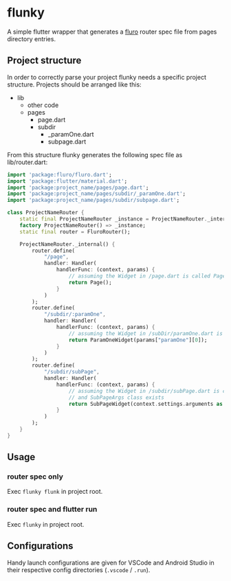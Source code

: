 # flunky
A simple flutter wrapper that generates a [fluro](https://pub.dev/packages/fluro) router spec file from pages directory entries.

## Project structure
In order to correctly parse your project flunky needs a specific project structure.
Projects should be arranged like this:

- lib  
  - other code
  - pages
    - page.dart
    - subdir
      - _paramOne.dart
      - subpage.dart

From this structure flunky generates the following spec file as lib/router.dart:

```dart
import 'package:fluro/fluro.dart';
import 'package:flutter/material.dart';
import 'package:project_name/pages/page.dart';
import 'package:project_name/pages/subdir/_paramOne.dart';
import 'package:project_name/pages/subdir/subpage.dart';

class ProjectNameRouter {
    static final ProjectNameRouter _instance = ProjectNameRouter._internal();
    factory ProjectNameRouter() => _instance;
    static final router = FluroRouter();

    ProjectNameRouter._internal() {
        router.define(
            "/page",
            handler: Handler(
                handlerFunc: (context, params) {
                    // assuming the Widget in /page.dart is called Page
                    return Page();
                }
            )
        );
        router.define(
            "/subdir/:paramOne",
            handler: Handler(
                handlerFunc: (context, params) {
                    // assuming the Widget in /subDir/paramOne.dart is called ParamOneWidget
                    return ParamOneWidget(params["paramOne"][0]);
                }
            )
        );
        router.define(
            "/subdir/subPage",
            handler: Handler(
                handlerFunc: (context, params) {
                    // assuming the Widget in /subdir/subPage.dart is called SubPageWidget
                    // and SubPageArgs class exists
                    return SubPageWidget(context.settings.arguments as SubPageArgs);
                }
            )
        );
    }
}
```

## Usage

### router spec only
Exec `flunky flunk` in project root.

### router spec and flutter run
Exec `flunky` in project root.

## Configurations
Handy launch configurations are given for VSCode and Android Studio in their respective config directories (`.vscode` / `.run`).
